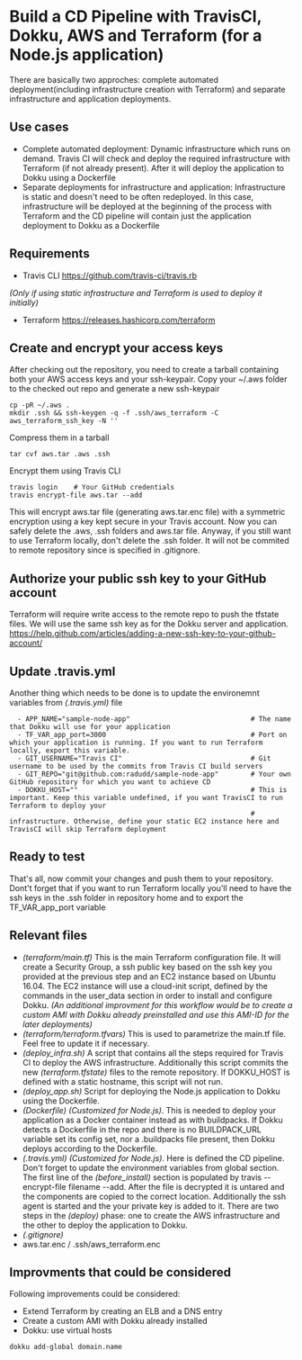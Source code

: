 # Build a CD Pipeline with TravisCI, Dokku, AWS and Terraform (for a Node.js application)

There are basically two approches: complete automated deployment(including infrastructure creation with Terraform) and separate infrastructure and application deployments.

## Use cases
- Complete automated deployment: Dynamic infrastructure which runs on demand. Travis CI will check and deploy the required infrastructure with Terraform (if not already present). After it will deploy the application to Dokku using a Dockerfile
- Separate deployments for infrastructure and application: Infrastructure is static and doesn't need to be often redeployed. In this case, infrastructure will be deployed at the beginning of the process with Terraform and the CD pipeline will contain just the application deployment to Dokku as a Dockerfile

## Requirements
- Travis CLI https://github.com/travis-ci/travis.rb

*(Only if using static infrastructure and Terraform is used to deploy it initially)*
- Terraform https://releases.hashicorp.com/terraform

## Create and encrypt your access keys
After checking out the repository, you need to create a tarball containing both your AWS access keys and your ssh-keypair. Copy your ~/.aws folder to the checked out repo and generate a new ssh-keypair
```shell
cp -pR ~/.aws .
mkdir .ssh && ssh-keygen -q -f .ssh/aws_terraform -C aws_terraform_ssh_key -N '' 
```
Compress them in a tarball
```shell
tar cvf aws.tar .aws .ssh
```
Encrypt them using Travis CLI
```shell
travis login    # Your GitHub credentials
travis encrypt-file aws.tar --add
```
This will encrypt aws.tar file (generating aws.tar.enc file) with a symmetric encryption using a key kept secure in your Travis account.
Now you can safely delete the .aws, .ssh folders and aws.tar file. Anyway, if you still want to use Terraform locally, don't delete the .ssh folder. It will not be commited to remote repository since is specified in .gitignore.

## Authorize your public ssh key to your GitHub account
Terraform will require write access to the remote repo to push the tfstate files. We will use the same ssh key as for the Dokku server and application. https://help.github.com/articles/adding-a-new-ssh-key-to-your-github-account/

## Update .travis.yml
Another thing which needs to be done is to update the environemnt variables from  *(.travis.yml)* file
```
  - APP_NAME="sample-node-app"    							# The name that Dokku will use for your application
  - TF_VAR_app_port=3000									# Port on which your application is running. If you want to run Terraform locally, export this variable.
  - GIT_USERNAME="Travis CI"								# Git username to be used by the commits from Travis CI build servers
  - GIT_REPO="git@github.com:radudd/sample-node-app"	    # Your own GitHub repository for which you want to achieve CD
  - DOKKU_HOST="" 											# This is important. Keep this variable undefined, if you want TravisCI to run Terraform to deploy your 	
  															# infrastructure. Otherwise, define your static EC2 instance here and TravisCI will skip Terraform deployment 
```

## Ready to test
That's all, now commit your changes and push them to your repository. 
Dont't forget that if you want to run Terraform locally you'll need to have the ssh keys in the .ssh folder in repository home and to export the TF_VAR_app_port variable

## Relevant files
- *(terraform/main.tf)*
This is the main Terraform configuration file. It will create a Security Group, a ssh public key based on the ssh key you provided at the previous step and an EC2 instance based on Ubuntu 16.04. The EC2 instance will use a cloud-init script, defined by the commands in the user_data section in order to install and configure Dokku. *(An additional improvment for this workflow would be to create a custom AMI with Dokku already preinstalled and use this AMI-ID for the later deployments)*
- *(terraform/terraform.tfvars)*
This is used to parametrize the main.tf file. Feel free to update it if necessary.
- *(deploy_infra.sh)*
A script that contains all the steps required for Travis CI to deploy the AWS infrastructure. Additionally this script commits the new *(terraform.tfstate)* files to the remote repository. If DOKKU_HOST is defined with a static hostname, this script will not run.
- *(deploy_app.sh)*
Script for deploying the Node.js application to Dokku using the Dockerfile.
- *(Dockerfile)*
*(Customized for Node.js)*. This is needed to deploy your application as a Docker container instead as with buildpacks. If Dokku detects a Dockerfile in the repo and there is no BUILDPACK_URL variable set its config set, nor a .buildpacks file present, then Dokku deploys according to the Dockerfile.
- *(.travis.yml)*
*(Customized for Node.js)*. Here is defined the CD pipeline. Don't forget to update the environment variables from global section. The first line of the *(before_install)* section is populated by travis --encrypt-file filename --add. After the file is decrypted it is untared and the components are copied to the correct location. Additionally the ssh agent is started and the your private key is added to it.
There are two steps in the *(deploy)* phase: one to create the AWS infrastructure and the other to deploy the application to Dokku.
- *(.gitignore)*
- aws.tar.enc / .ssh/aws_terraform.enc

## Improvments that could be considered
Following improvements could be considered:
- Extend Terraform by creating an ELB and a DNS entry
- Create a custom AMI with Dokku already installed
- Dokku: use virtual hosts  
```shell
dokku add-global domain.name
``` 
